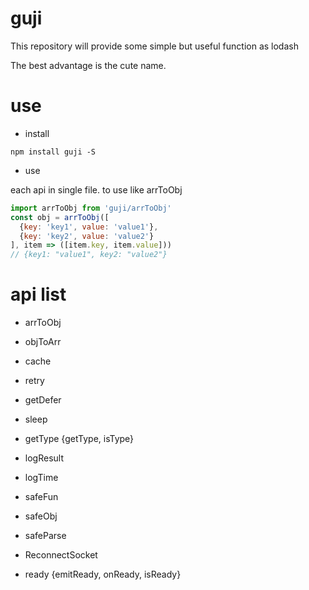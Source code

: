 # guji

This repository will provide some simple but useful function as lodash

The best advantage is the cute name.

# use
- install

```
npm install guji -S
```

- use

each api in single file. to use like arrToObj

```javascript
import arrToObj from 'guji/arrToObj'
const obj = arrToObj([
  {key: 'key1', value: 'value1'},
  {key: 'key2', value: 'value2'}
], item => ([item.key, item.value]))
// {key1: "value1", key2: "value2"}
```
# api list

- arrToObj

- objToArr

- cache

- retry

- getDefer

- sleep

- getType {getType, isType}

- logResult

- logTime

- safeFun

- safeObj

- safeParse

- ReconnectSocket

- ready {emitReady, onReady, isReady}
